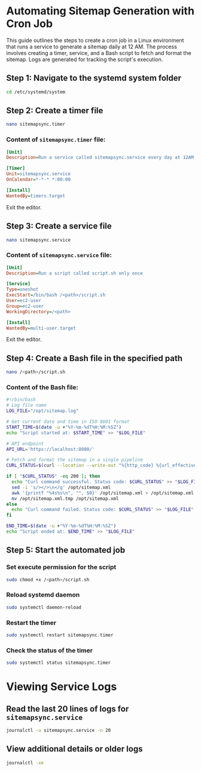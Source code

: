 # Automating Sitemap Generation with Cron Job

This guide outlines the steps to create a cron job in a Linux environment that runs a service to generate a sitemap daily at 12 AM. The process involves creating a timer, service, and a Bash script to fetch and format the sitemap. Logs are generated for tracking the script's execution.

## Step 1: Navigate to the systemd system folder
```bash
cd /etc/systemd/system
```

## Step 2: Create a timer file
```bash
nano sitemapsync.timer
```

### Content of `sitemapsync.timer` file:
```ini
[Unit]
Description=Run a service called sitemapsync.service every day at 12AM

[Timer]
Unit=sitemapsync.service
OnCalendar=*-*-* *:00:00

[Install]
WantedBy=timers.target
```
Exit the editor.

## Step 3: Create a service file
```bash
nano sitemapsync.service
```

### Content of `sitemapsync.service` file:
```ini
[Unit]
Description=Run a script called script.sh only once

[Service]
Type=oneshot
ExecStart=/bin/bash /<path>/script.sh
User=ec2-user
Group=ec2-user
WorkingDirectory=/<path>

[Install]
WantedBy=multi-user.target
```
Exit the editor.

## Step 4: Create a Bash file in the specified path
```bash
nano /<path>/script.sh
```

### Content of the Bash file:
```bash
#!/bin/bash
# Log file name
LOG_FILE="/opt/sitemap.log"

# Get current date and time in ISO 8601 format
START_TIME=$(date -u +"%Y-%m-%dT%H:%M:%SZ")
echo "Script started at: $START_TIME" >> "$LOG_FILE"

# API endpoint
API_URL='https://localhost:8080/'

# Fetch and format the sitemap in a single pipeline
CURL_STATUS=$(curl --location --write-out "%{http_code} %{url_effective}\\n" --output /opt/sitemap.xml "$API_URL" | awk '{print $1}')

if [ "$CURL_STATUS" -eq 200 ]; then
  echo "Curl command successful. Status code: $CURL_STATUS" >> "$LOG_FILE"
  sed -i 's/></>\n</g' /opt/sitemap.xml
  awk '{printf "%4s%s\n", "", $0}' /opt/sitemap.xml > /opt/sitemap.xml.tmp
  mv /opt/sitemap.xml.tmp /opt/sitemap.xml
else
  echo "Curl command failed. Status code: $CURL_STATUS" >> "$LOG_FILE"
fi

END_TIME=$(date -u +"%Y-%m-%dT%H:%M:%SZ")
echo "Script ended at: $END_TIME" >> "$LOG_FILE"
```

## Step 5: Start the automated job

### Set execute permission for the script
```bash
sudo chmod +x /<path>/script.sh
```

### Reload systemd daemon
```bash
sudo systemctl daemon-reload
```

### Restart the timer
```bash
sudo systemctl restart sitemapsync.timer
```

### Check the status of the timer
```bash
sudo systemctl status sitemapsync.timer
```

# Viewing Service Logs

## Read the last 20 lines of logs for `sitemapsync.service`
```bash
journalctl -u sitemapsync.service -n 20
```

## View additional details or older logs
```bash
journalctl -xe
```
